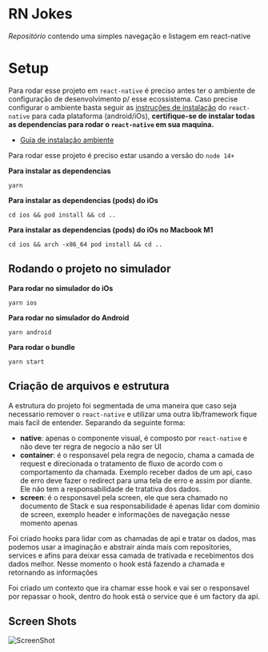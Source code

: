 # RN Jokes

_Repositório_ contendo uma simples navegação e listagem em react-native


# Setup

Para rodar esse projeto em `react-native` é preciso antes ter o ambiente de configuração de desenvolvimento p/ esse ecossistema. 
Caso precise configurar o ambiente basta seguir as [instruções de instalação](https://reactnative.dev/docs/environment-setup) do `react-native` para cada plataforma (android/iOs), **certifique-se de instalar todas as dependencias para rodar o `react-native` em sua maquina.** 
* [Guia de instalação ambiente](https://reactnative.dev/docs/environment-setup)

Para rodar esse projeto é preciso estar usando a versão do `node 14+`

**Para instalar as dependencias**

    yarn

**Para instalar as dependencias (pods) do iOs**

    cd ios && pod install && cd ..
**Para instalar as dependencias (pods) do iOs no Macbook M1**

    cd ios && arch -x86_64 pod install && cd ..
 
 
 ## Rodando o projeto no simulador
**Para rodar no simulador do iOs**

    yarn ios

**Para rodar no simulador do Android**

    yarn android

**Para rodar o bundle**

    yarn start

 



## Criação de arquivos e estrutura

A estrutura do projeto foi segmentada de uma maneira que caso seja necessario remover o `react-native` e utilizar uma outra lib/framework fique mais facil de entender. Separando da seguinte forma:
* **native**: apenas o componente visual, é composto por `react-native` e não deve ter regra de negocio a não ser UI
* **container**: é o responsavel pela regra de negocio, chama a camada de request e direcionada o tratamento de fluxo de acordo com o comportamento da chamada. Exemplo receber dados de um api, caso de erro deve fazer o redirect para uma tela de erro e assim por diante. Ele não tem a responsabilidade de tratativa dos dados.
* **screen**: é o responsavel pela screen, ele que sera chamado no documento de Stack e sua responsabilidade é apenas lidar com dominio de screen, exemplo header e informações de navegação nesse momento apenas

Foi criado hooks para lidar com as chamadas de api e tratar os dados, mas podemos usar a imaginação e abstrair ainda mais com repositories, services e afins para deixar essa camada de trativada e recebimentos dos dados melhor. Nesse momento o hook está fazendo a chamada e retornando as informações

Foi criado um contexto que ira chamar esse hook e vai ser o responsavel por repassar o hook, dentro do hook está o service que é um factory da api.

## Screen Shots

![ScreenShot](https://i.imgflip.com/6jltx9.gif)
